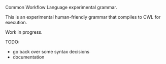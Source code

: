Common Workflow Language experimental grammar.

This is an experimental human-friendly grammar that compiles to CWL for execution.

Work in progress.

TODO:

* go back over some syntax decisions
* documentation
